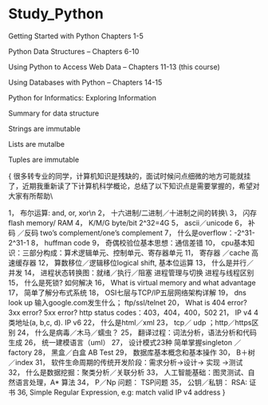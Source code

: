 # Study_Python

Getting Started with Python Chapters 1-5

Python Data Structures – Chapters 6-10

Using Python to Access Web Data – Chapters 11-13 (this course)

Using Databases with Python – Chapters 14-15

Python for Informatics: Exploring Information


Summary for data structure

Strings are immutable

Lists are mutalbe

Tuples are immutable

{
很多转专业的同学，计算机知识是残缺的，面试时候问点细微的地方可能就挂了，近期我重新读了下计算机科学概论，总结了以下知识点是需要掌握的，希望对大家有所帮助\\

1，           布尔运算: and, or, xor\n
2，           十六进制/二进制／十进制之间的转换\\
3，           闪存flash memory/ RAM
4，           K/M/G byte/bit  2^32=4G
5，           ascii／unicode
6，           补码 ／反码 two’s complement/one’s complement
7，           什么是overflow：-2^31-2^31-1
8，           huffman code
9，           奇偶校验位基本思想：通信差错
10，       cpu基本知识：三部分构成：算术逻辑单元、控制单元、寄存器单元
11，       寄存器 ／cache 高速缓存器
12，       算数移位／逻辑移位logical shift, 基本位运算
13，      什么是并行／并发
14，       进程状态转换图：就绪／执行／阻塞   进程管理与切换 进程与线程区别
15，       什么是死锁? 如何解决
16，       What is virtual memory and what advantage
17，       简单了解分布式系统
18，       OSI七层与TCP/IP五层网络架构详解
19，       dns look up 输入google.com发生什么； ftp/ssl/telnet
20，      What is 404 error? 3xx error? 5xx error? http status codes：403，404，400，502
21，       IP v4 4类地址(a, b,c, d). IP v6
22，       什么是html／xml
23，       tcp／ udp ；http／https区别
24，       什么是病毒／木马／蠕虫？
25，       翻译过程：词法分析，语法分析和代码生成
26，       统一建模语言（uml）
27，       设计模式23种 简单掌握singleton ／factory
28，       黑盒／白盒  AB Test
29，       数据库基本概念和基本操作
30，       B＋树／index
31，    软件生命周期的传统开发阶段：需求分析->设计-> 实现 ->测试
32，       什么是数据挖掘：聚类分析／关联分析
33，       人工智能基础：图灵测试、自然语言处理，A* 算法
34，       P／Np 问题： TSP问题
35，       公钥／私钥： RSA: 证书
36,           Simple Regular Expression, e.g: match valid IP v4 address
}
